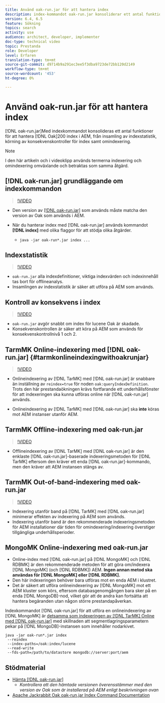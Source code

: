 ```yaml
---
title: Använd oak-run.jar för att hantera index
description: index-kommandot oak-run.jar konsoliderar ett antal funktioner för att hantera Oak-index i AEM, från att samla in indexstatistik, köra konsekvenskontroller av index samt att indexera om sig själv.
version: 6.4, 6.5
feature: Sökning
topics: search
activity: use
audience: architect, developer, implementer
doc-type: technical video
topic: Prestanda
role: Developer
level: Erfaren
translation-type: tm+mt
source-git-commit: d9714b9a291ec3ee5f3dba9723de72bb120d2149
workflow-type: tm+mt
source-wordcount: '453'
ht-degree: 0%

---
```



# Använd oak-run.jar för att hantera index

[!DNL oak-run.jar]Med indexkommandot konsolideras ett antal funktioner för att hantera  [!DNL Oak]200 index i AEM, från insamling av indexstatistik, körning av konsekvenskontroller för index samt omindexering.

>[!NOTE]
>
>I den här artikeln och i videoklipp används termerna indexering och omindexering omväxlande och betraktas som samma åtgärd.

## [!DNL oak-run.jar] grundläggande om indexkommandon

>[!VIDEO](https://video.tv.adobe.com/v/21475/?quality=9&learn=on)

* Den version av [[!DNL oak-run.jar]](https://repository.apache.org/service/local/artifact/maven/redirect?r=releases&amp;g=org.apache.jackrabbit&amp;a=oak-run&amp;v=1.8.0) som används måste matcha den version av Oak som används i AEM.
* När du hanterar index med [!DNL oak-run.jar] används kommandot **[!DNL index]** med olika flaggor för att stödja olika åtgärder.

   * `java -jar oak-run*.jar index ...`

## Indexstatistik

>[!VIDEO](https://video.tv.adobe.com/v/21477/?quality=12&learn=on)

* `oak-run.jar` alla indexdefinitioner, viktiga indexvärden och indexinnehåll tas bort för offlineanalys.
* Insamlingen av indexstatistik är säker att utföra på AEM som används.

## Kontroll av konsekvens i index

>[!VIDEO](https://video.tv.adobe.com/v/21476/?quality=12&learn=on)

* `oak-run.jar` avgör snabbt om index för lucene Oak är skadade.
* Konsekvenskontrollen är säker att köra på AEM som används för konsekvenskontrollnivå 1 och 2.

## TarmMK Online-indexering med [!DNL oak-run.jar] {#tarmkonlineindexingwithoakrunjar}

>[!VIDEO](https://video.tv.adobe.com/v/21479/?quality=12&learn=on)

* Onlineindexering av [!DNL TarMK] med [!DNL oak-run.jar] är snabbare än inställning av `reindex=true` för noden `oak:queryIndexDefinition`. Trots den här prestandaökningen krävs fortfarande ett underhållsfönster för att indexeringen ska kunna utföras online när [!DNL oak-run.jar] används.

* Onlineindexering av [!DNL TarMK] med [!DNL oak-run.jar] ska **inte** köras mot AEM instanser utanför AEM.

## TarmMK Offline-indexering med oak-run.jar

>[!VIDEO](https://video.tv.adobe.com/v/21478/?quality=12&learn=on)

* Offlineindexering av [!DNL TarMK] med [!DNL oak-run.jar] är den enklaste [!DNL oak-run.jar]-baserade indexeringsmetoden för [!DNL TarMK] eftersom den kräver ett enda [!DNL oak-run.jar]-kommando, men den kräver att AEM instansen stängs av.

## TarmMK Out-of-band-indexering med oak-run.jar

>[!VIDEO](https://video.tv.adobe.com/v/21480/?quality=12&learn=on)

* Indexering utanför band på [!DNL TarMK] med [!DNL oak-run.jar] minimerar effekten av indexering på AEM som används.
* Indexering utanför band är den rekommenderade indexeringsmetoden för AEM installationer där tiden för omindexering/indexering överstiger tillgängliga underhållsperioder.

## MongoMK Online-indexering med oak-run.jar

* Online-index med [!DNL oak-run.jar] på [!DNL MongoMK] och [!DNL RDBMK] är den rekommenderade metoden för att göra om/indexera [!DNL MongoMK] (och [!DNL RDBMK]) AEM. **Ingen annan metod ska användas för  [!DNL MongoMK] eller  [!DNL RDBMK].**
* Den här indexeringen behöver bara utföras mot en enda AEM i klustret.
* Det är säkert att utföra onlineindexering av [!DNL MongoMK] mot ett AEM kluster som körs, eftersom databasgenomgången bara sker på en enda [!DNL MongoDB]-nod, vilket gör att de andra kan fortsätta att hantera begäranden utan någon större prestandapåverkan.

Indexkommandot [!DNL oak-run.jar] för att utföra en onlineindexering av [!DNL MongoMK] är [detsamma som indexeringen av  [!DNL TarMK] Online med [!DNL oak-run.jar]](#tarmkonlineindexingwithoakrunjar) med skillnaden att segmentlagringsparametern pekar på [!DNL MongoDB]-instansen som innehåller nodarkivet.

```
java -jar oak-run*.jar index
 --reindex
 --index-paths=/oak:index/lucene
 --read-write
 --fds-path=/path/to/datastore mongodb://server:port/aem
```

## Stödmaterial

* [Hämta [!DNL oak-run.jar]](https://repository.apache.org/#nexus-search;gav~org.apache.jackrabbit~oak-run~~~~kw,versionexpand)
   * *Kontrollera att den hämtade versionen överensstämmer med den version av Oak som är installerad på AEM enligt beskrivningen ovan*
* [Apache Jackrabbit Oak oak-run.jar Index Command Documentation](https://jackrabbit.apache.org/oak/docs/query/oak-run-indexing.html)
